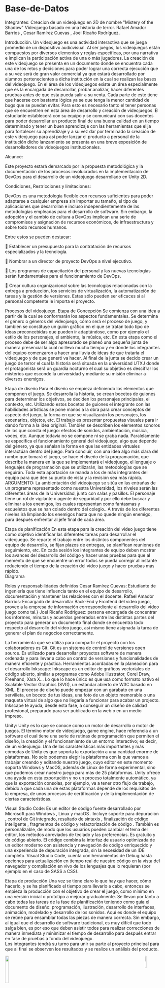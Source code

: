 # Base-de-Datos

Integrantes: 
Creacion de un videojuego en 2D de nombre "Mistery of the Shadow"
Videojuego basado en una historia de terror.
Rafael Amador Barrios , Cesar Ramírez Cuevas , Joel Ricaño Rodríguez.


Introducción.
Un videojuego es una actividad interactiva que se juega promedio de un dispositivo audiovisual. Al ser juegos, los videojuegos están compuestos por diversos elementos y reglas específicas, por una narrativa e implican la participación activa de una o más jugadores. 
La creación de este videojuego se presenta en un documento donde se encuentra cada una de los retos y decisiones para poder lograr una correcta ejecución que a su vez será de gran valor comercial ya que estará desarrollado por alumnos pertenecientes a dicha institución en la cual se realizan las bases del videojuego.
En el área de los videojuegos existe un área especialmente que es la encargada de desarrollar, probar analizar, hacer diferentes pruebas antes de que esta pueda salir a su venta. Cada parte de este tiene que hacerse con bastante lógica ya se que tenga la menor cantidad de bugs que se puedan evitar. Para esto es necesario tanto el tener personas que se encuentren en esta área de desarrollo y creación de videojuegos.
El estudiante establecerá con su equipo y se comunicará con sus docentes para poder desarrollar un producto final de una buena calidad en un tiempo determinado y tener un buen aprendizaje con las herramientas que elija para fortalecer su aprendizaje y a su vez dar por terminado la creación de este videojuego para así poder lanzar el producto a personal de la institución dicho lanzamiento se presenta en una breve exposición de desarrolladores de videojuegos institucionales.











Alcance: 

Este proyecto estará demarcado por la propuesta metodológica y la documentación de los procesos involucrados en la implementación de DevOps para el desarrollo de un videojuego desarrollado en Unity 2D. 

Condiciones, Restricciones y limitaciones:

DevOps es una metodología flexible con recursos suficientes para poder adaptarse a cualquier empresa sin importar su tamaño, el tipo de aplicaciones que desarrollan e incluso independientemente de las metodologías empleadas para el desarrollo de software. Sin embargo, la adopción y el cambio de cultura a DevOps implican una serie de compromisos y asignación de recursos económicos, de infraestructura y sobre todo recursos humanos.

Entre estos se pueden destacar: 

	Establecer un presupuesto para la contratación de recursos especializados y la tecnología. 

	Nombrar a un director de proyecto DevOps a nivel ejecutivo. 

	Los programas de capacitación del personal y las nuevas tecnologías serán fundamentales para el funcionamiento de DevOps. 

	Crear cultura organizacional sobre las tecnologías relacionadas con la entrega a producción, los servicios de virtualización, la automatización de tareas y la gestión de versiones. Estas sólo pueden ser eficaces si al personal competente le importa el proyecto.



Procesos del videojuego.
Etapa de Concepción
Se comienza con una idea a partir de la cual se conformarán los aspectos fundamentales. Se determina el género o géneros del videojuego, cómo será el proceso de juego, y también se constituye un guión gráfico en el que se tratan todo tipo de ideas preconcebidas que pueden ir adaptándose, como por ejemplo el estilo de los personajes, el ambiente, la música, etc. 
En esta etapa como el proceso debe de ser algo apresurado se planeó una pequeña junta de manera presencial la cual no llevo mucho tiempo y en donde los integrantes del equipo comenzaron a hacer una lluvia de ideas de que trataría el videojuego y de que generó va hacer.
Al final de la junta se decido crear un juego de terror el cual la historia será situada en la universidad UTXJ donde el protagonista será un guardia nocturno el cual su objetivo es descifrar los misterios que esconde la universidad y mediante su misión eliminar a diversos enemigos. 

Etapa de diseño 
Para el diseño se empieza definiendo los elementos que componen el juego. Se desarrolla la historia, se crean bocetos de guiones para determinar los objetivos, se deciden los personajes principales, el contexto, etc.
Utilizando estos bocetos de guiones el integrante con las habilidades artísticas se pone manos a la obra para crear conceptos del aspecto del juego, la forma en que se visualizarán los personajes, los escenarios, objetos, etc. El trabajo es presentar propuestas visuales para ir dando forma a la idea original.
También se describen los elementos sonoros de los que consta el juego: efectos de sonidos, ambientación, música, voces, etc. Aunque todavía no se compone ni se graba nada.
Paralelamente se especifica el funcionamiento general del videojuego, algo que depende del género, ya que señalan la forma en que las entidades virtuales interactúan dentro del juego.
Para concluir, con una idea algo más clara del rumbo que tomará el juego, se hace el diseño de la programación, que describe la manera en la que se implementará el videojuego, el lenguaje o lenguajes de programación que se utilizarán, las metodologías que se seguirán.  Toda esta aportación se manda a los de más integrantes del equipo para que den su punto de vista y la revisión sea más rápida.
ARGUMENTO: 
La ambientación del videojuego se sitúa en las entrañas de un programa representado como nuestra Universidad, los niveles serán las diferentes áreas de la Universidad, junto con  salas y pasillos. El personaje tiene un rol de vigilante o agente de seguridad y por ello debe buscar y eliminar a los enemigos, los cuales representan como fantasmas y esqueletos que se han colado
dentro del colegio.. A través de los diferentes niveles irá limpiando los enemigos hasta que no quede ningún enemigo, para después enfrentar al jefe final de cada área.











Etapa de planificación 
En esta etapa para la creación del video juego  tiene como objetivo identificar las diferentes tareas para desarrollar el videojuego. Se reparte el trabajo entre los distintos componentes del equipo de desarrollo, se fijan plazos de entregas, se planifican reuniones de seguimiento, etc.
En cada sesión los integrantes de equipo deben mostrar los avances del desarrollo del código y hacer unas pruebas para que al memento de que se encuentre un error todos se pueda corregir al instante reduciendo el tiempo de la creación del video juego y hacer pruebas más rápido.  
Diagrama 








Roles y responsabilidades definidos
Cesar Ramírez Cuevas: Estudiante de ingeniería que tiene influencia tanto en el equipo de desarrollo, documentación y mantener las relaciones con el docente.
Rafael Amador Barrios: Encargado de desarrollar Back-End y Frontend del video juego, provee a la empresa de información correspondiente al desarrollo del video juego como tal.}
Joel Ricaño Rodríguez: persona encargada de concentrar los informes, minutas y acuerdos generados entre las distintas partes del proyecto para generar un documento final donde se encuentra todo respecto al desarrollo del video juego, asi mismo tiene asignada la tarea de generar el plan de negocios correctamente.  

La herramienta que se utiliza para compartir el proyecto con los colaboradores es Git.
Git es un sistema de control de versiones open source. Es utilizado para desarrollar proyectos software de manera ordenada y para llevar a cabo un control de versiones y funcionalidades de manera eficiente y práctica. 
Herramientas acordadas en la planeación para el desarrollo 
Inkscape: Inkscape es un editor de gráficos vectoriales de código abierto, similar a programas como Adobe Illustrator, Corel Draw, Freehand, Xara X... Lo que lo hace único es que usa como formato nativo el Scalable Vector Graphics (SVG), un  estándar abierto de W3C basado en XML.
El proceso de diseño puede empezar con un garabato en una servilleta, un boceto de tus ideas, una foto de un objeto memorable o una maqueta virtual de algo que no llegaría a funcionar para acabar un projecto.  Inkscape te ayuda, desde esta fase, a conseguir un diseño de calidad profesional, preparado para ser publicado en la web o en un medio impreso.

Unity: Unity es lo que se conoce como un motor de desarrollo o motor de juegos. El término motor de videojuego, game engine, hace referencia a un software el cual tiene una serie de rutinas de programación que permiten el diseño, la creación y el funcionamiento de un entorno interactivo; es decir, de un videojuego.
Una de las características más importantes y más cómodas de Unity es que soporta la exportación a una cantidad enorme de plataformas.
No solo podemos elegir la plataforma con la que vamos a trabajar creando y editando nuestro juego, cuyo editor en este momento soporta Windows y MacOS, además de Linux de forma experimental, sino que podemos crear nuestro juego para más de 25 plataformas.
Unity ofrece una ayuda en esta exportación y no un proceso totalmente automático, ya que la exportación consolas, por ejemplo, va a tener otro flujo de trabajo, debido a que cada una de estas plataformas depende de los requisitos de la empresa, de unos procesos de certificación y de la implementación de ciertas características.






	
Visual Studio Code: Es un editor de código fuente desarrollado por Microsoft para Windows , Linux y macOS . Incluye soporte para depuración , control de Git integrado, resaltado de sintaxis , finalización de código inteligente , fragmentos de código y refactorización de código . También es personalizable, de modo que los usuarios pueden cambiar el tema del editor, los métodos abreviados de teclado y las preferencias. Es gratuito y de código abierto.
El código combina la interfaz de usuario optimizada de un editor moderno con asistencia y navegación de código enriquecido y una experiencia de depuración integrada, sin la necesidad de un IDE completo. Visual Studio Code, cuenta con herramientas de Debug hasta opciones para actualización en tiempo real de nuestro código en la vista del navegador y compilación en vivo de los lenguajes que lo requieran (por ejemplo en el caso de SASS a CSS). 







Etapa de producción
Una vez se tiene claro lo que hay que hacer, cómo hacerlo, y se ha planificado el tiempo para llevarlo a cabo, entonces se empieza la producción con el objetivo de crear el juego, como mínimo en una versión inicial o prototipo a mejorar gradualmente.
Se llevan por tanto a cabo todas las tareas de la fase de planificación teniendo como guía el documento de diseño: programación, ilustración, desarrollo de interfaces, animación,  modelado y desarrollo de los sonidos.
Aquí es donde el equipo se reúne para ensamblar todas las piezas de manera correcta. Sin embargo, al igual que el desarrollo de software tradicional, es muy difícil que todo salga bien, es por eso que deben asistir todos para realizar correcciones de manera inmediata y minimizar el tiempo de desarrollo  para después entrar en fase de pruebas a fondo del videojuego.   
Los integrantes tendrá su turno para unir su parte al proyecto principal para que al final se observen los resultados y se realice un análisis del producto. 




<p align="left"><img src="https://user-images.githubusercontent.com/107955084/193476504-34163066-49d8-4491-b9ab-f4483c647d8e.jpeg" width="10%" align="right"><img src="https://user-images.githubusercontent.com/107955084/193477064-e11fd08e-bbf9-41d5-a065-75d38b05ce2c.jpg" width="15%" align="center"><img src="https://user-images.githubusercontent.com/107955084/193477951-13aed67f-cab9-47f7-9a3e-a281afda8235.jpg" width="10%     
 />  
                     </p>
